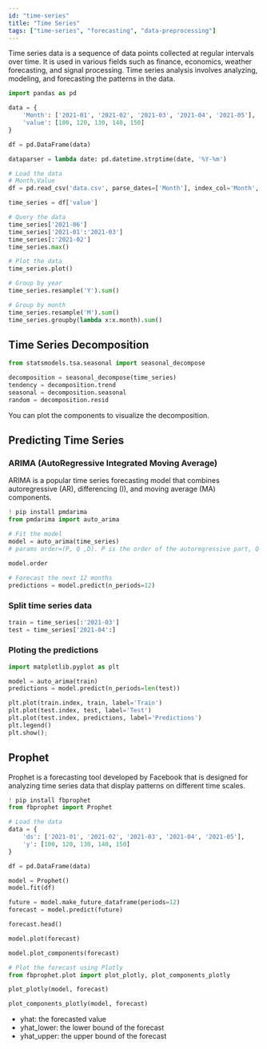 ```yaml
---
id: "time-series"
title: "Time Series"
tags: ["time-series", "forecasting", "data-preprocessing"]
---
```


Time series data is a sequence of data points collected at regular intervals over time. It is used in various fields such as finance, economics, weather forecasting, and signal processing. Time series analysis involves analyzing, modeling, and forecasting the patterns in the data.

```python
import pandas as pd

data = {
    'Month': ['2021-01', '2021-02', '2021-03', '2021-04', '2021-05'],
    'value': [100, 120, 130, 140, 150]
}

df = pd.DataFrame(data)

dataparser = lambda date: pd.datetime.strptime(date, '%Y-%m')

# Load the data
# Month,Value
df = pd.read_csv('data.csv', parse_dates=['Month'], index_col='Month', date_parser=dataparser)

time_series = df['value']

# Query the data
time_series['2021-06']
time_series['2021-01':'2021-03']
time_series[:'2021-02']
time_series.max()

# Plot the data
time_series.plot()

# Group by year
time_series.resample('Y').sum()

# Group by month
time_series.resample('M').sum()
time_series.groupby(lambda x:x.month).sum()
```

## Time Series Decomposition

```python
from statsmodels.tsa.seasonal import seasonal_decompose

decomposition = seasonal_decompose(time_series)
tendency = decomposition.trend
seasonal = decomposition.seasonal
random = decomposition.resid
```

You can plot the components to visualize the decomposition.

## Predicting Time Series

### ARIMA (AutoRegressive Integrated Moving Average)

ARIMA is a popular time series forecasting model that combines autoregressive (AR), differencing (I), and moving average (MA) components.

```python
! pip install pmdarima
from pmdarima import auto_arima

# Fit the model
model = auto_arima(time_series)
# params order=(P, Q ,D). P is the order of the autoregressive part, Q is the order of the moving average part, and D is the order of the differencing. You need to find the best values for these parameters our use auto_arima to find the best values.

model.order

# Forecast the next 12 months
predictions = model.predict(n_periods=12)
```

### Split time series data

```python
train = time_series[:'2021-03']
test = time_series['2021-04':]
```

### Ploting the predictions

```python
import matplotlib.pyplot as plt

model = auto_arima(train)
predictions = model.predict(n_periods=len(test))

plt.plot(train.index, train, label='Train')
plt.plot(test.index, test, label='Test')
plt.plot(test.index, predictions, label='Predictions')
plt.legend()
plt.show();
```

## Prophet

Prophet is a forecasting tool developed by Facebook that is designed for analyzing time series data that display patterns on different time scales.

```python
! pip install fbprophet
from fbprophet import Prophet

# Load the data
data = {
    'ds': ['2021-01', '2021-02', '2021-03', '2021-04', '2021-05'],
    'y': [100, 120, 130, 140, 150]
}

df = pd.DataFrame(data)

model = Prophet()
model.fit(df)

future = model.make_future_dataframe(periods=12)
forecast = model.predict(future)

forecast.head()

model.plot(forecast)

model.plot_components(forecast)

# Plot the forecast using Plotly
from fbprophet.plot import plot_plotly, plot_components_plotly

plot_plotly(model, forecast)

plot_components_plotly(model, forecast)

```

- yhat: the forecasted value
- yhat_lower: the lower bound of the forecast
- yhat_upper: the upper bound of the forecast
